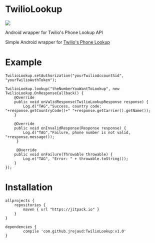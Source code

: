 # TwilioLookup

[![](https://jitpack.io/v/jrejaud/TwilioLookup.svg)](https://jitpack.io/#jrejaud/TwilioLookup)


Android wrapper for Twilio's Phone Lookup API

Simple Android wrapper for [Twilio's Phone Lookup](https://www.twilio.com/lookup)

Example
===
```
TwilioLookup.setAuthorization("yourTwilioAccountSid", "yourTwilioAuthToken");

TwilioLookup.lookup("theNumberYouWantToLookup", new TwilioLookup.OnResponseCallback() {
    @Override
    public void onValidResponse(TwilioLookupResponse response) {
        Log.d("TAG","Success, country code: "+response.getCountryCode()+" "+response.getCarrier().getName());
    }

    @Override
    public void onInvalidResponse(Response response) {
        Log.d("TAG","Failure, phone number is not valid, "+response.message());
     }

     @Override
    public void onFailure(Throwable throwable) {
        Log.e("TAG", "Error: " + throwable.toString());
    }
});
```


Installation
===
```
allprojects {
	repositories {
		maven { url "https://jitpack.io" }
	}
}
```

```
dependencies {
	    compile 'com.github.jrejaud:TwilioLookup:v1.0'
}
```
